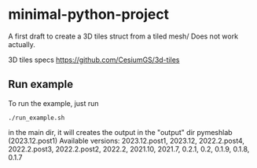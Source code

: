# minimal-python-project

A first draft to create a 3D tiles struct from a tiled mesh/
Does not work actually.

3D tiles specs
https://github.com/CesiumGS/3d-tiles

## Run example 
To run the example, just run  
```console
./run_example.sh
```
in the main dir, it will creates the output in the "output" dir
pymeshlab (2023.12.post1)
Available versions: 2023.12.post1, 2023.12, 2022.2.post4, 2022.2.post3, 2022.2.post2, 2022.2, 2021.10, 2021.7, 0.2.1, 0.2, 0.1.9, 0.1.8, 0.1.7
